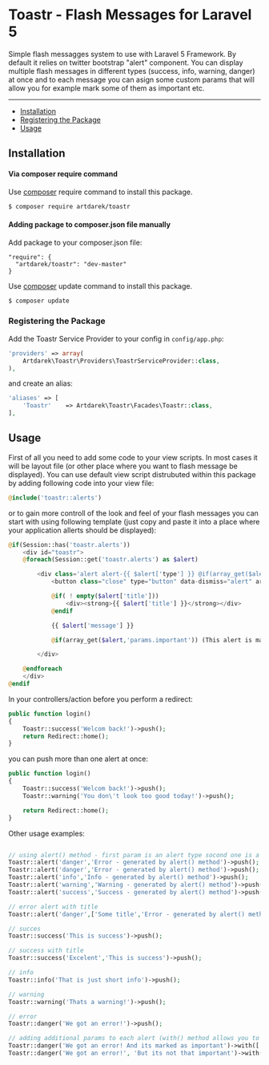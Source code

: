 # Toastr - Flash Messages for Laravel 5

Simple flash messagges system to use with Laravel 5 Framework. 
By default it relies on twitter bootstrap "alert" component. 
You can display multiple flash messages in different types (success, info, warning, danger) 
at once and to each message you can asign some custom params that will allow you for example 
mark some of them as important etc.

---

- [Installation](#installation)
- [Registering the Package](#registering-the-package)
- [Usage](#usage)

## Installation 

#### Via composer require command

Use [composer](http://getcomposer.org) require command to install this package.

``` bash
$ composer require artdarek/toastr
```

#### Adding package to composer.json file manually

Add package to your composer.json file:

```
"require": {
  "artdarek/toastr": "dev-master"
}
```

Use [composer](http://getcomposer.org) update command to install this package.

``` bash
$ composer update
```

### Registering the Package

Add the Toastr Service Provider to your config in ``config/app.php``:

```php
'providers' => array(
	Artdarek\Toastr\Providers\ToastrServiceProvider::class,
),
```
and create an alias:

```php
'aliases' => [
    'Toastr'    => Artdarek\Toastr\Facades\Toastr::class,
],
```

## Usage

First of all you need to add some code to your view scripts. In most cases it will be layout file 
(or other place where you want to flash message be displayed).
You can use default view script distrubuted within this package by adding following code into 
your view file:

``` php
@include('toastr::alerts')
```

or to gain more controll of the look and feel of your flash messages you can start with using following template 
(just copy and paste it into a place where your application allerts should be displayed):

``` php
@if(Session::has('toastr.alerts'))
    <div id="toastr">
    @foreach(Session::get('toastr.alerts') as $alert)

        <div class='alert alert-{{ $alert['type'] }} @if(array_get($alert,'params.important') == true) important @endif'>
            <button class="close" type="button" data-dismiss="alert" aria-hidden="true">&times;</button>

            @if( ! empty($alert['title']))
                <div><strong>{{ $alert['title'] }}</strong></div>                
            @endif

            {{ $alert['message'] }}

            @if(array_get($alert,'params.important')) (This alert is marked as important) @endif

        </div>

    @endforeach
    </div>
@endif

```

In your controllers/action before you perform a redirect:


``` php
public function login()
{
	Toastr::success('Welcom back!')->push();
    return Redirect::home();
}
```

you can push more than one alert at once:

``` php
public function login()
{
	Toastr::success('Welcom back!')->push();
	Toastr::warning('You don\'t look too good today!')->push();

    return Redirect::home();
}
```

Other usage examples:

``` php

// using alert() method - first param is an alert type socond one is a message:
Toastr::alert('danger','Error - generated by alert() method')->push();
Toastr::alert('danger','Error - generated by alert() method')->push();
Toastr::alert('info','Info - generated by alert() method')->push();
Toastr::alert('warning','Warning - generated by alert() method')->push();
Toastr::alert('success','Success - generated by alert() method')->push();

// error alert with title
Toastr::alert('danger',['Some title','Error - generated by alert() method'])->push();

// succes 
Toastr::success('This is success')->push();

// success with title
Toastr::success('Excelent','This is success')->push();

// info
Toastr::info('That is just short info')->push();

// warning
Toastr::warning('Thats a warning!')->push();

// error
Toastr::danger('We got an error!')->push();

// adding additional params to each alert (with() method allows you to pass some custom params that can be used later in a view script)
Toastr::danger('We got an error! And its marked as important')->with(['important' => true])->push();
Toastr::danger('We got an error!', 'But its not that important')->with(['important' => false])->push();

```
